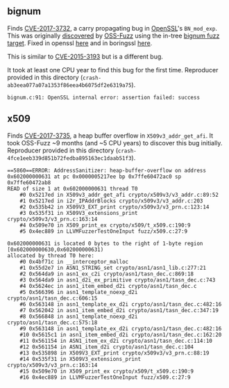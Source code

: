 
## bignum

Finds
[CVE-2017-3732](https://www.openssl.org/news/secadv/20170126.txt),
a carry propagating bug in [OpenSSL](https://www.openssl.org/)'s `BN_mod_exp`.
This was originally
[discovered](https://bugs.chromium.org/p/oss-fuzz/issues/detail?id=407)
by [OSS-Fuzz](https://github.com/google/oss-fuzz)
using the in-tree
[bignum fuzz target](https://github.com/openssl/openssl/blob/OpenSSL_1_1_0-stable/fuzz/bignum.c).
Fixed in openssl
[here](https://github.com/openssl/openssl/commit/3f4bcf5bb664b47ed369a70b99fac4e0ad141bb3)
and in boringssl
[here](https://github.com/google/boringssl/commit/d103616db14ca9587f074efaf9f09a48b8ca80cb).

This is similar to
[CVE-2015-3193](https://blog.fuzzing-project.org/31-Fuzzing-Math-miscalculations-in-OpenSSLs-BN_mod_exp-CVE-2015-3193.html)
but is a different bug.

It took at least one CPU year to find this bug for the first time.
Reproducer provided in this directory (`crash-ab3eea077a07a1353f86eea4b6075df2e6319a75`).

```
bignum.c:91: OpenSSL internal error: assertion failed: success
```

## x509

Finds [CVE-2017-3735](https://www.openssl.org/news/secadv/20170828.txt), a heap buffer overflow in `X509v3_addr_get_afi`.
It took OSS-Fuzz ~9 months (and ~5 CPU years) to discover this bug initially.
Reproducer provided in this directory (`crash-4fce1eeb339d851b72fedba895163ec1daab51f3`).

```
==5860==ERROR: AddressSanitizer: heap-buffer-overflow on address 0x602000000631 at pc 0x0000005217ee bp 0x7ffe60472ac0 sp 0x7ffe60472ab8
READ of size 1 at 0x602000000631 thread T0
    #0 0x5217ed in X509v3_addr_get_afi crypto/x509v3/v3_addr.c:89:52
    #1 0x5217ed in i2r_IPAddrBlocks crypto/x509v3/v3_addr.c:203
    #2 0x535b42 in X509V3_EXT_print crypto/x509v3/v3_prn.c:123:14
    #3 0x535f31 in X509V3_extensions_print crypto/x509v3/v3_prn.c:163:14
    #4 0x509e70 in X509_print_ex crypto/x509/t_x509.c:190:9
    #5 0x4ec889 in LLVMFuzzerTestOneInput fuzz/x509.c:27:9

0x602000000631 is located 0 bytes to the right of 1-byte region [0x602000000630,0x602000000631)
allocated by thread T0 here:
    #0 0x4bf71c in __interceptor_malloc
    #1 0x55d2e7 in ASN1_STRING_set crypto/asn1/asn1_lib.c:277:21
    #2 0x564da9 in asn1_ex_c2i crypto/asn1/tasn_dec.c:869:18
    #3 0x564da9 in asn1_d2i_ex_primitive crypto/asn1/tasn_dec.c:743
    #4 0x5624ec in asn1_item_embed_d2i crypto/asn1/tasn_dec.c
    #5 0x566396 in asn1_template_noexp_d2i crypto/asn1/tasn_dec.c:606:15
    #6 0x563148 in asn1_template_ex_d2i crypto/asn1/tasn_dec.c:482:16
    #7 0x562042 in asn1_item_embed_d2i crypto/asn1/tasn_dec.c:347:19
    #8 0x566848 in asn1_template_noexp_d2i crypto/asn1/tasn_dec.c:575:18
    #9 0x563148 in asn1_template_ex_d2i crypto/asn1/tasn_dec.c:482:16
    #10 0x5615c1 in asn1_item_embed_d2i crypto/asn1/tasn_dec.c:162:20
    #11 0x561154 in ASN1_item_ex_d2i crypto/asn1/tasn_dec.c:114:10
    #12 0x561154 in ASN1_item_d2i crypto/asn1/tasn_dec.c:104
    #13 0x535898 in X509V3_EXT_print crypto/x509v3/v3_prn.c:88:19
    #14 0x535f31 in X509V3_extensions_print crypto/x509v3/v3_prn.c:163:14
    #15 0x509e70 in X509_print_ex crypto/x509/t_x509.c:190:9
    #16 0x4ec889 in LLVMFuzzerTestOneInput fuzz/x509.c:27:9
```
